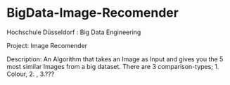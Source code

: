# BigData-Image-Recomender

Hochschule Düsseldorf : Big Data Engineering

Project: Image Recomender

Description: An Algorithm that takes an Image as Input and gives you the 5 most similar Images from a big dataset.
There are 3 comparison-types; 1. Colour, 2. , 3.???
